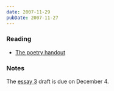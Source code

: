 ```yaml
---
date: 2007-11-29
pubDate: 2007-11-27
---
```


### Reading

* [The poetry handout](/files/ucwr110-poems.pdf)

### Notes

The [essay 3](../syllabus#essay-3) draft is due on December 4.
